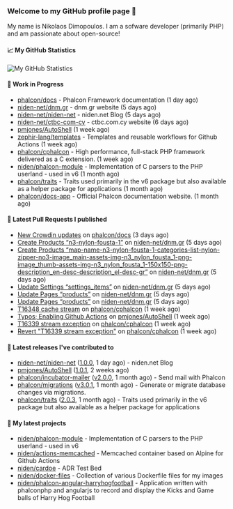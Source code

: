 ### Welcome to my GitHub profile page 👋

My name is Nikolaos Dimopoulos. I am a sofware developer (primarily PHP) and am passionate about open-source!

#### 📈 My GitHub Statistics

![My GitHub Statistics](https://github-readme-stats.vercel.app/api?username=niden&show_icons=true&count_private=true&hide_title=true&theme=transparent)

#### 👷 Work in Progress

- [phalcon/docs](https://github.com/phalcon/docs) - Phalcon Framework documentation (1 day ago)
- [niden-net/dnm.gr](https://github.com/niden-net/dnm.gr) - dnm.gr website (5 days ago)
- [niden-net/niden-net](https://github.com/niden-net/niden-net) - niden.net Blog (5 days ago)
- [niden-net/ctbc-com-cy](https://github.com/niden-net/ctbc-com-cy) - ctbc.com.cy website (6 days ago)
- [pmjones/AutoShell](https://github.com/pmjones/AutoShell) (1 week ago)
- [zephir-lang/templates](https://github.com/zephir-lang/templates) - Templates and reusable workflows for Github Actions (1 week ago)
- [phalcon/cphalcon](https://github.com/phalcon/cphalcon) - High performance, full-stack PHP framework delivered as a C extension. (1 week ago)
- [niden/phalcon-module](https://github.com/niden/phalcon-module) - Implementation of C parsers to the PHP userland - used in v6 (1 month ago)
- [phalcon/traits](https://github.com/phalcon/traits) - Traits used primarily in the v6 package but also available as a helper package for applications (1 month ago)
- [phalcon/docs-app](https://github.com/phalcon/docs-app) - Official Phalcon documentation website. (1 month ago)

#### 🔨 Latest Pull Requests I published

- [New Crowdin updates](https://github.com/phalcon/docs/pull/3140) on [phalcon/docs](https://github.com/phalcon/docs) (3 days ago)
- [Create Products “n3-nylon-fousta-1”](https://github.com/niden-net/dnm.gr/pull/5) on [niden-net/dnm.gr](https://github.com/niden-net/dnm.gr) (5 days ago)
- [Create Products “map-name-n3-nylon-fousta-1-categories-list-nylon-zipper-no3-image_main-assets-img-n3_nylon_fousta_1-png-image_thumb-assets-img-n3_nylon_fousta_1-150x150-png-description_en-desc-description_el-desc-gr”](https://github.com/niden-net/dnm.gr/pull/4) on [niden-net/dnm.gr](https://github.com/niden-net/dnm.gr) (5 days ago)
- [Update Settings “settings_items”](https://github.com/niden-net/dnm.gr/pull/3) on [niden-net/dnm.gr](https://github.com/niden-net/dnm.gr) (5 days ago)
- [Update Pages “products”](https://github.com/niden-net/dnm.gr/pull/2) on [niden-net/dnm.gr](https://github.com/niden-net/dnm.gr) (5 days ago)
- [Update Pages “products”](https://github.com/niden-net/dnm.gr/pull/1) on [niden-net/dnm.gr](https://github.com/niden-net/dnm.gr) (5 days ago)
- [T16348 cache stream](https://github.com/phalcon/cphalcon/pull/16349) on [phalcon/cphalcon](https://github.com/phalcon/cphalcon) (1 week ago)
- [Typos; Enabling Github Actions](https://github.com/pmjones/AutoShell/pull/12) on [pmjones/AutoShell](https://github.com/pmjones/AutoShell) (1 week ago)
- [T16339 stream exception](https://github.com/phalcon/cphalcon/pull/16347) on [phalcon/cphalcon](https://github.com/phalcon/cphalcon) (1 week ago)
- [Revert &#34;T16339 stream exception&#34;](https://github.com/phalcon/cphalcon/pull/16346) on [phalcon/cphalcon](https://github.com/phalcon/cphalcon) (1 week ago)

#### 🔭 Latest releases I've contributed to

- [niden-net/niden-net](https://github.com/niden-net/niden-net) ([1.0.0](https://github.com/niden-net/niden-net/releases/tag/1.0.0), 1 day ago) - niden.net Blog
- [pmjones/AutoShell](https://github.com/pmjones/AutoShell) ([1.0.1](https://github.com/pmjones/AutoShell/releases/tag/1.0.1), 2 weeks ago)
- [phalcon/incubator-mailer](https://github.com/phalcon/incubator-mailer) ([v2.0.0](https://github.com/phalcon/incubator-mailer/releases/tag/v2.0.0), 1 month ago) - Send mail with Phalcon
- [phalcon/migrations](https://github.com/phalcon/migrations) ([v3.0.1](https://github.com/phalcon/migrations/releases/tag/v3.0.1), 1 month ago) - Generate or migrate database changes via migrations.
- [phalcon/traits](https://github.com/phalcon/traits) ([2.0.3](https://github.com/phalcon/traits/releases/tag/2.0.3), 1 month ago) - Traits used primarily in the v6 package but also available as a helper package for applications

#### 🌱 My latest projects

- [niden/phalcon-module](https://github.com/niden/phalcon-module) - Implementation of C parsers to the PHP userland - used in v6
- [niden/actions-memcached](https://github.com/niden/actions-memcached) - Memcached container based on Alpine for Github Actions
- [niden/cardoe](https://github.com/niden/cardoe) - ADR Test Bed
- [niden/docker-files](https://github.com/niden/docker-files) - Collection of various Dockerfile files for my images
- [niden/phalcon-angular-harryhogfootball](https://github.com/niden/phalcon-angular-harryhogfootball) - Application written with phalconphp and angularjs to record and display the Kicks and Game balls of Harry Hog Football



